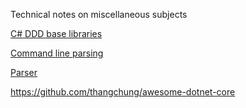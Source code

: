 Technical notes on miscellaneous subjects

[C# DDD base libraries](./DDD-base-libraries)

[Command line parsing](./command-line-parsing)

[Parser](./parsers)

https://github.com/thangchung/awesome-dotnet-core
